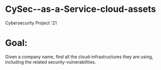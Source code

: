 # CySec--as-a-Service-cloud-assets
Cybersecurity Project '21

# Goal:
Given a company name, find all the cloud-infrastructures they are using, including the related security-vulnerabilities.
